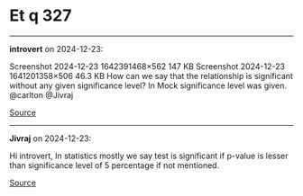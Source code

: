 # Et q 327


---

**introvert** on 2024-12-23:

Screenshot 2024-12-23 1642391468×562 147 KB
Screenshot 2024-12-23 1641201358×506 46.3 KB
How can we say that the relationship is significant without any given significance level? In Mock significance level was given. @carlton @Jivraj

[Source](https://discourse.onlinedegree.iitm.ac.in/t/et-q-327/160100/1)

---

**Jivraj** on 2024-12-23:

Hi introvert,
In statistics mostly we say test is significant if p-value is lesser than significance level of 5 percentage if not mentioned.

[Source](https://discourse.onlinedegree.iitm.ac.in/t/et-q-327/160100/2)